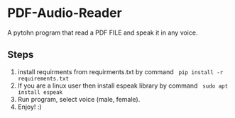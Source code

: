 # PDF-Audio-Reader
A pytohn program that read a PDF FILE and speak it in any voice.

## Steps
1. install requirments from requirments.txt by command ``` pip install -r requirements.txt```
2. If you are a linux user then install espeak library by command ``` sudo apt install espeak```
3. Run program, select voice (male, female).
4. Enjoy! :)
